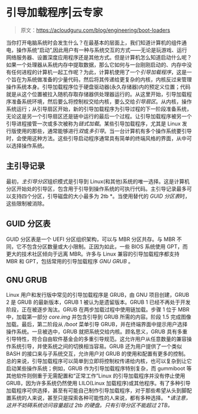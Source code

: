 # 引导加载程序|云专家

> 原文：<https://acloudguru.com/blog/engineering/boot-loaders>

当你打开电脑系统时会发生什么？在最基本的层面上，我们知道计算机的组件通电，操作系统“启动”,因此用户有一种与系统交互的方式——无论是玩游戏、运行网络服务器、设置深度应用程序还是其他方式。但是计算机怎么知道启动什么呢？如果一个处理器从系统内存中提取数据，那么它如何与一台刚刚启动的、内存中没有任何进程的计算机一起工作呢？为此，计算机使用了一个*引导加载程序*，这是一个旨在为系统做准备的少量代码，然后将其传递给更复杂的内核，内核反过来管理操作系统本身。引导加载程序位于硬盘驱动器(永久存储器)内的预定义位置；代码就是从这个位置被拉入随机存取存储器供处理器运行的。从这里开始，引导加载程序准备系统环境，然后要么将控制权交给内核，要么交给*引导扇区*。从内核，操作系统运行；从引导扇区开始，新的引导加载程序为引导过程的下一阶段准备系统，无论这是另一个引导扇区还是链中运行的最后一个过程。让引导加载程序被另一个引导进程接管一次或多次被称为*链式加载*。某些引导加载程序，尤其是 Linux 发行版使用的那些，通常能够进行*双*或*多引导*。当一台计算机有多个操作系统要引导时，会使用这种方法。这些引导启动程序通常具有简单的终端风格的界面，从中可以选择操作系统。

## 主引导记录

最初，*主引导分区*组织模式是引导到 Linux(和其他)系统的唯一选择。这是计算机分区开始处的引导区，包含用于引导到操作系统的可执行代码。主引导记录最多可以支持四个分区，引导磁盘的大小最多为 2tb *。当使用替代的 *GUID 分区表*时，这些限制被消除。

## GUID 分区表

GUID 分区表是一个 UEFI 分区组织架构，可以与 MBR 分区共存。与 MBR 不同，它不包含分区数量或大小限制。正因为如此，一些 BIOS 系统使用 GPT，而更大的技术社区倾向于远离 MBR。许多与 Linux 兼容的引导加载程序都支持 MBR 和 GPT，包括常用的引导加载程序 *GNU GRUB* 。

## GNU GRUB

Linux 用户和发行版中常见的引导加载程序是 GRUB，由 GNU 项目创建，GRUB 2 是 GRUB 的最新版本，GRUB 1 被认为是遗留版本。GRUB 1 已经不再处于开发阶段，正在被逐步淘汰。GRUB 在两步加载过程中使用链加载。步骤 1 位于 MBR 中，加载第一部分 *core.img* 并包含引导到 GRUB 所需的内容。阶段 1.5 完成图像加载。最后，第二阶段从 */boot* 菜单引导 GRUB，并在终端界面中提示用户选择操作系统。一旦被选中，GRUB 就把系统交给内核。顾名思义，GRUB 具有多重引导特性，符合自由软件基金会的多重引导规范。这允许用户从任意数量的兼容操作系统引导，并使系统之间的切换相当容易。GRUB 还为用户提供了一个类似 BASH 的接口来与子系统交互，允许用户对 GRUB 的使用和配置有更多的控制。总的来说，引导加载程序可以简单到立即将控制权传递给内核，也可以复杂到让它启动某些操作系统；例如，GRUB 作为引导加载程序特别复杂，而 gummiboot 等其他软件则侧重于无需配置和“正常工作”Linux 的引导加载程序并没有停止使用 GRUB，因为许多系统仍然使用 LILO(Linux 加载程序)或其他程序。有了多种引导加载程序可供选择，甚至有可能自己制作引导加载程序，对于那些希望从头到脚配置系统的人来说，甚至只是探索各种可能性的人来说，都有多种选择。 **请注意，这并不妨碍系统访问容量超过 2tb 的硬盘。只有引导分区不能超过 2TB。*